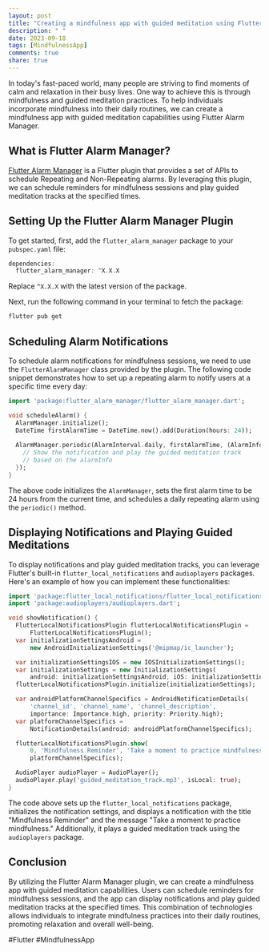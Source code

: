 ```yaml
---
layout: post
title: "Creating a mindfulness app with guided meditation using Flutter Alarm Manager"
description: " "
date: 2023-09-18
tags: [MindfulnessApp]
comments: true
share: true
---
```


In today's fast-paced world, many people are striving to find moments of calm and relaxation in their busy lives. One way to achieve this is through mindfulness and guided meditation practices. To help individuals incorporate mindfulness into their daily routines, we can create a mindfulness app with guided meditation capabilities using Flutter Alarm Manager.

## What is Flutter Alarm Manager?

[Flutter Alarm Manager](https://pub.dev/packages/flutter_alarm_manager) is a Flutter plugin that provides a set of APIs to schedule Repeating and Non-Repeating alarms. By leveraging this plugin, we can schedule reminders for mindfulness sessions and play guided meditation tracks at the specified times.

## Setting Up the Flutter Alarm Manager Plugin

To get started, first, add the `flutter_alarm_manager` package to your `pubspec.yaml` file:

```dart
dependencies:
  flutter_alarm_manager: ^X.X.X
```

Replace `^X.X.X` with the latest version of the package.

Next, run the following command in your terminal to fetch the package:

```bash
flutter pub get
```

## Scheduling Alarm Notifications

To schedule alarm notifications for mindfulness sessions, we need to use the `FlutterAlarmManager` class provided by the plugin. The following code snippet demonstrates how to set up a repeating alarm to notify users at a specific time every day:

```dart
import 'package:flutter_alarm_manager/flutter_alarm_manager.dart';

void scheduleAlarm() {
  AlarmManager.initialize();
  DateTime firstAlarmTime = DateTime.now().add(Duration(hours: 24));
  
  AlarmManager.periodic(AlarmInterval.daily, firstAlarmTime, (AlarmInfo alarmInfo) {
    // Show the notification and play the guided meditation track
    // based on the alarmInfo
  });
}
```

The above code initializes the `AlarmManager`, sets the first alarm time to be 24 hours from the current time, and schedules a daily repeating alarm using the `periodic()` method.

## Displaying Notifications and Playing Guided Meditations

To display notifications and play guided meditation tracks, you can leverage Flutter's built-in `flutter_local_notifications` and `audioplayers` packages. Here's an example of how you can implement these functionalities:

```dart
import 'package:flutter_local_notifications/flutter_local_notifications.dart';
import 'package:audioplayers/audioplayers.dart';

void showNotification() {
  FlutterLocalNotificationsPlugin flutterLocalNotificationsPlugin =
      FlutterLocalNotificationsPlugin();
  var initializationSettingsAndroid =
      new AndroidInitializationSettings('@mipmap/ic_launcher');

  var initializationSettingsIOS = new IOSInitializationSettings();
  var initializationSettings = new InitializationSettings(
      android: initializationSettingsAndroid, iOS: initializationSettingsIOS);
  flutterLocalNotificationsPlugin.initialize(initializationSettings);

  var androidPlatformChannelSpecifics = AndroidNotificationDetails(
      'channel_id', 'channel_name', 'channel_description',
      importance: Importance.high, priority: Priority.high);
  var platformChannelSpecifics =
      NotificationDetails(android: androidPlatformChannelSpecifics);

  flutterLocalNotificationsPlugin.show(
      0, 'Mindfulness Reminder', 'Take a moment to practice mindfulness.',
      platformChannelSpecifics);

  AudioPlayer audioPlayer = AudioPlayer();
  audioPlayer.play('guided_meditation_track.mp3', isLocal: true);
}
```

The code above sets up the `flutter_local_notifications` package, initializes the notification settings, and displays a notification with the title "Mindfulness Reminder" and the message "Take a moment to practice mindfulness." Additionally, it plays a guided meditation track using the `audioplayers` package.

## Conclusion

By utilizing the Flutter Alarm Manager plugin, we can create a mindfulness app with guided meditation capabilities. Users can schedule reminders for mindfulness sessions, and the app can display notifications and play guided meditation tracks at the specified times. This combination of technologies allows individuals to integrate mindfulness practices into their daily routines, promoting relaxation and overall well-being.

#Flutter #MindfulnessApp